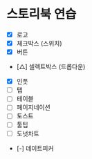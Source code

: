 # 스토리북 연습

- [x] 로고
- [x] 체크박스 (스위치)
- [x] 버튼
- [△] 셀렉트박스 (드롭다운)
- [x] 인풋
- [ ] 탭
- [ ] 테이블
- [ ] 페이지네이션
- [ ] 토스트
- [ ] 툴팁
- [ ] 도넛차트
- [-] 데이트피커
